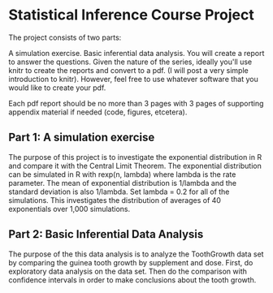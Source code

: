 # Statistical Inference Course Project

The project consists of two parts:

A simulation exercise.
Basic inferential data analysis.
You will create a report to answer the questions. Given the nature of the series, ideally you'll use knitr to create the reports and convert to a pdf. (I will post a very simple introduction to knitr). However, feel free to use whatever software that you would like to create your pdf.

Each pdf report should be no more than 3 pages with 3 pages of supporting appendix material if needed (code, figures, etcetera).


## Part 1: A simulation exercise
The purpose of this project is to investigate the exponential distribution in R and compare it with the Central Limit Theorem. The exponential distribution can be simulated in R with rexp(n, lambda) where lambda is the rate parameter. 
The mean of exponential distribution is 1/lambda and the standard deviation is also 1/lambda. 
Set lambda = 0.2 for all of the simulations. This investigates the distribution of averages of 40 exponentials over 1,000 simulations.

## Part 2: Basic Inferential Data Analysis
The purpose of the this data analysis is to analyze the ToothGrowth data set by
comparing the guinea tooth growth by supplement and dose. First, do exploratory data analysis 
on the data set. Then do the comparison with confidence intervals in order to make 
conclusions about the tooth growth.
